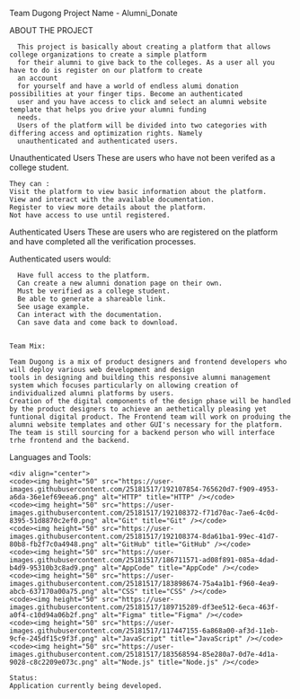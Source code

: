   Team Dugong Project Name - Alumni_Donate
  
ABOUT THE PROJECT
    
      This project is basically about creating a platform that allows college organizations to create a simple platform
      for their alumni to give back to the colleges. As a user all you have to do is register on our platform to create
      an account
      for yourself and have a world of endless alumi donation possibilities at your finger tips. Become an authenticated
      user and you have access to click and select an alumni website template that helps you drive your alumni funding
      needs.
      Users of the platform will be divided into two categories with differing access and optimization rights. Namely
      unauthenticated and authenticated users.
    
   
   Unauthenticated Users
    These are users who have not been verifed as a college student.
    
    They can :
    Visit the platform to view basic information about the platform.
    View and interact with the available documentation.
    Register to view more details about the platform.
    Not have access to use until registered.
    

Authenticated Users
      These are users who are registered on the platform and have completed all the
      verification processes.

Authenticated users would:   

      Have full access to the platform.
      Can create a new alumni donation page on their own.
      Must be verified as a college student.
      Be able to generate a shareable link.
      See usage example.
      Can interact with the documentation.
      Can save data and come back to download.
   

    Team Mix:

    Team Dugong is a mix of product designers and frontend developers who will deploy various web development and design
    tools in designing and building this responsive alumni management system which focuses particularly on allowing creation of individualized alumni platforms by users.
    Creation of the digital components of the design phase will be handled by the product designers to achieve an aethetically pleasing yet funtional digital product. The Frontend team will work on produing the alumni website templates and other GUI's necessary for the platform. The team is still sourcing for a backend person who will interface trhe frontend and the backend.

 Languages and Tools:

    <div align="center">
	<code><img height="50" src="https://user-images.githubusercontent.com/25181517/192107854-765620d7-f909-4953-a6da-36e1ef69eea6.png" alt="HTTP" title="HTTP" /></code>
	<code><img height="50" src="https://user-images.githubusercontent.com/25181517/192108372-f71d70ac-7ae6-4c0d-8395-51d8870c2ef0.png" alt="Git" title="Git" /></code>
	<code><img height="50" src="https://user-images.githubusercontent.com/25181517/192108374-8da61ba1-99ec-41d7-80b8-fb2f7c0a4948.png" alt="GitHub" title="GitHub" /></code>
	<code><img height="50" src="https://user-images.githubusercontent.com/25181517/186711571-ad08f891-085a-4dad-b4d9-95310b3c8ad9.png" alt="AppCode" title="AppCode" /></code>
	<code><img height="50" src="https://user-images.githubusercontent.com/25181517/183898674-75a4a1b1-f960-4ea9-abcb-637170a00a75.png" alt="CSS" title="CSS" /></code>
	<code><img height="50" src="https://user-images.githubusercontent.com/25181517/189715289-df3ee512-6eca-463f-a0f4-c10d94a06b2f.png" alt="Figma" title="Figma" /></code>
	<code><img height="50" src="https://user-images.githubusercontent.com/25181517/117447155-6a868a00-af3d-11eb-9cfe-245df15c9f3f.png" alt="JavaScript" title="JavaScript" /></code>
	<code><img height="50" src="https://user-images.githubusercontent.com/25181517/183568594-85e280a7-0d7e-4d1a-9028-c8c2209e073c.png" alt="Node.js" title="Node.js" /></code>
</div>

    Status:
    Application currently being developed.

